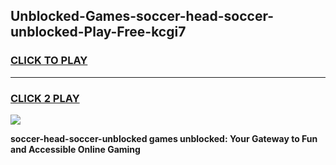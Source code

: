
## Unblocked-Games-soccer-head-soccer-unblocked-Play-Free-kcgi7
<h3>
<a href="https://premium76.site?title=soccer-head-soccer-unblocked&ref=18A1">CLICK TO PLAY</a></h3>
<hr>

<h3>
<a href="https://premium76.site?title=soccer-head-soccer-unblocked&ref=18A1">CLICK 2 PLAY</a>
  
</h3>

<a href="https://premium76.site?title=soccer-head-soccer-unblocked&ref=18A1"><img src="https://clearcache.store/games.png"></a>


**soccer-head-soccer-unblocked games unblocked: Your Gateway to Fun and Accessible Online Gaming**

